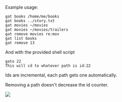 Example usage:

```
gat books /home/me/books
gat books ../story.txt
gat movies ~/movies
gat movies ~/movies/trailers
gat remove movies re:mov
gat list books
gat remove 13
```

And with the provided shell script
```
gato 22
This will cd to whatever path is id:22
```

Ids are incremental, each path gets one automatically.

Removing a path doesn't decrease the id counter.

![](http://i.imgur.com/h6F5ZVI.jpg)